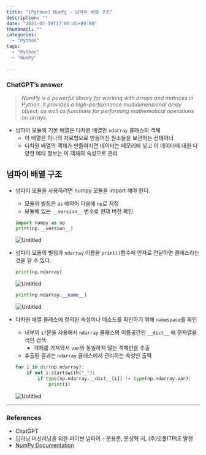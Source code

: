 ```yaml
---
title: "[Python] NumPy - 넘파이 배열 구조"
description: ""
date: "2023-02-19T17:00:45+09:00"
thumbnail: ""
categories:
  - "Python"
tags:
  - "Python"
  - "NumPy"

---
```


<!--more-->

### ChatGPT’s answer

> *NumPy is a powerful library for working with arrays and matrices in Python. It provides a high-performance multidimensional array object, as well as functions for performing mathematical operations on arrays.*
     
- 넘파이 모듈의 기본 배열은 다차원 배열인 `ndarray` 클래스의 객체
    - 이 배열은 하나의 자료형으로 만들어진 원소들을 보관하는 컨테이너
    - 다차원 배열의 객체가 만들어지면 데이터는 메모리에 넣고 이 데이터에 대한 다양한 메타 정보는 이 객체의 속성으로 관리

## 넘파이 배열 구조

- 넘파이 모듈을 사용하려면 numpy 모듈을 import 해야 한다.
    - 모듈의 별칭은 `as` 예약어 다음에 `np`로 지정
    - 모듈에 있는 `__version__` 변수로 현재 버전 확인
    
    ```python
    import numpy as np
    print(np.__version__)
    ```
    
    ![Untitled](/images/lang_python/library/NumPy/NumPy_-_넘파이_배열_구조/Untitled.png)
    
- 넘파이 모듈의 별칭과 `ndarray` 이름을 `print()`함수에 인자로 전달하면 클래스라는 것을 알 수 있다.
    
    ```python
    print(np.ndarray)
    ```
    
    ![Untitled](/images/lang_python/library/NumPy/NumPy_-_넘파이_배열_구조/Untitled%201.png)
    
    ```python
    print(np.ndarray.__name__)
    ```
    
    ![Untitled](/images/lang_python/library/NumPy/NumPy_-_넘파이_배열_구조/Untitled%202.png)
    
- 다차원 배열 클래스에 정의된 속성이나 메소드를 확인하기 위해 `namespace`를 확인
    - 내부의 `if`문을 사용해서 `ndarray` 클래스의 이름공간인 `__dict__` 에 문자열을 색인 검색
        - 객체를 가져와서 `var`와 동일하지 않는 객체만을 추출
    - 추출된 결과는 `ndarray` 클래스에서 관리하는 속성만 출력
    
    ```python
    for i in dir(np.ndarray):
        if not i.startswith("_"):
            if type(np.ndarray.__dict__[i]) != type(np.ndarray.var):
                print(i)
    ```
    
    ![Untitled](/images/lang_python/library/NumPy/NumPy_-_넘파이_배열_구조/Untitled%203.png)
    

---

### References

- ChatGPT
- 딥러닝 머신러닝을 위한 파이썬 넘파이 - 문용준, 문성혁 저, (주)잇플ITPLE 발행
- [NumPy Documentation](https://numpy.org/doc/)